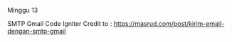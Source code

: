 Minggu 13

SMTP Gmail Code Igniter
Credit to : https://masrud.com/post/kirim-email-dengan-smtp-gmail
